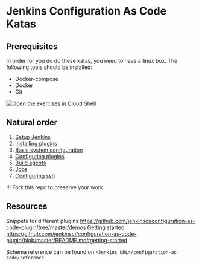 # Jenkins Configuration As Code Katas

## Prerequisites

In order for you do do these katas, you need to have a linux box.
The following tools should be installed:

* Docker-compose
* Docker
* Git

[![Open the exercises in Cloud Shell](https://gstatic.com/cloudssh/images/open-btn.svg)](https://console.cloud.google.com/cloudshell/editor?cloudshell_git_repo=https://github.com/praqma-training/jcasc-katas.git)

## Natural order

1. [Setup Jenkins](setup-jenkins/README.md)
1. [Installing plugins](installing-plugins/README.md)
1. [Basic system configuration](basic-system-config/README.md)
1. [Configuring plugins](configuring-plugins/README.md)
1. [Build agents](build-agents/README.md)
1. [Jobs](jobs/README.md)
1. [Configuring ssh](configuring-ssh/README.md)

!!! Fork this repo to preserve your work

## Resources

Snippets for different plugins <https://github.com/jenkinsci/configuration-as-code-plugin/tree/master/demos>
Getting started: <https://github.com/jenkinsci/configuration-as-code-plugin/blob/master/README.md#getting-started>

Schema reference can be found on `<Jenkins_URL>/configuration-as-code/reference`

